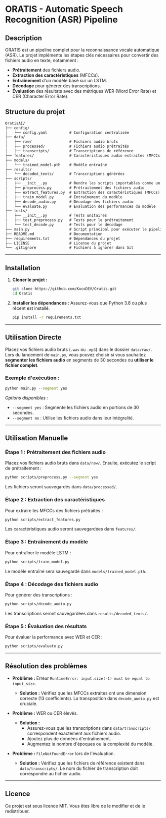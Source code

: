 # ORATIS - Automatic Speech Recognition (ASR) Pipeline

## Description
ORATIS est un pipeline complet pour la reconnaissance vocale automatique (ASR). 
Le projet implémente les étapes clés nécessaires pour convertir des fichiers audio en texte, notamment :

- **Prétraitement** des fichiers audio.
- **Extraction des caractéristiques** (MFCCs).
- **Entraînement** d'un modèle basé sur un LSTM.
- **Décodage** pour générer des transcriptions.
- **Évaluation** des résultats avec des métriques WER (Word Error Rate) et CER (Character Error Rate).

## Structure du projet

```txt
OratisAI/
├── config/
│   └── config.yaml          # Configuration centralisée
├── data/
│   ├── raw/                 # Fichiers audio bruts
│   ├── processed/           # Fichiers audio prétraités
│   ├── transcripts/         # Transcriptions de référence
├── features/                # Caractéristiques audio extraites (MFCCs)
├── models/
│   └── trained_model.pth    # Modèle entraîné
├── results/
│   └── decoded_texts/       # Transcriptions générées
├── scripts/
│   ├── __init__.py          # Rendre les scripts importables comme un module
│   ├── preprocess.py        # Prétraitement des fichiers audio
│   ├── extract_features.py  # Extraction des caractéristiques (MFCCs)
│   ├── train_model.py       # Entraînement du modèle
│   ├── decode_audio.py      # Décodage des fichiers audio
│   └── evaluate.py          # Évaluation des performances du modèle
├── tests/
│   ├── __init__.py          # Tests unitaires
│   ├── test_preprocess.py   # Tests pour le prétraitement
│   └── test_decode.py       # Tests pour le décodage
├── main.py                  # Script principal pour exécuter le pipeline
├── README.md                # Documentation
├── requirements.txt         # Dépendances du projet
├── LICENSE                  # License du projet
└── .gitignore               # Fichiers à ignorer dans Git
```

---

## Installation

1. **Cloner le projet :**
   ```bash
   git clone https://github.com/KucoDEV/Oratis.git
   cd Oratis
   ```

2. **Installer les dépendances :**
   Assurez-vous que Python 3.8 ou plus récent est installé.
   ```bash
   pip install -r requirements.txt
   ```

---

## Utilisation Directe
Placez vos fichiers audio bruts (`.wav` ou `.mp3`) dans le dossier `data/raw/`.
Lors du lancement de `main.py`, vous pouvez choisir si vous souhaitez **segmenter les fichiers audio** en segments de 30 secondes ou **utiliser le fichier complet**.

### Exemple d'exécution :
```bash
python main.py --segment yes
```
*Options disponibles :* 
- `--segment yes` : Segmente les fichiers audio en portions de 30 secondes.
- `--segment no`  : Utilise les fichiers audio dans leur intégralité.

---

## Utilisation Manuelle

### Étape 1 : Prétraitement des fichiers audio
Placez vos fichiers audio bruts dans `data/raw/`. Ensuite, exécutez le script de prétraitement :
```bash
python scripts/preprocess.py --segment yes
```
Les fichiers seront sauvegardés dans `data/processed/`.

### Étape 2 : Extraction des caractéristiques
Pour extraire les MFCCs des fichiers prétraités :
```bash
python scripts/extract_features.py
```
Les caractéristiques audio seront sauvegardées dans `features/`.

### Étape 3 : Entraînement du modèle
Pour entraîner le modèle LSTM :
```bash
python scripts/train_model.py
```
Le modèle entraîné sera sauvegardé dans `models/trained_model.pth`.

### Étape 4 : Décodage des fichiers audio
Pour générer des transcriptions :
```bash
python scripts/decode_audio.py
```
Les transcriptions seront sauvegardées dans `results/decoded_texts/`.

### Étape 5 : Évaluation des résultats
Pour évaluer la performance avec WER et CER :
```bash
python scripts/evaluate.py
```

---

## Résolution des problèmes

- **Problème :** Erreur `RuntimeError: input.size(-1) must be equal to input_size`.
  - **Solution :** Vérifiez que les MFCCs extraites ont une dimension correcte (13 coefficients). La transposition dans `decode_audio.py` est cruciale.

- **Problème :** WER ou CER élevés.
  - **Solution :**
    - Assurez-vous que les transcriptions dans `data/transcripts/` correspondent exactement aux fichiers audio.
    - Ajoutez plus de données d'entraînement.
    - Augmentez le nombre d'époques ou la complexité du modèle.

- **Problème :** `FileNotFoundError` lors de l'évaluation.
  - **Solution :** Vérifiez que les fichiers de référence existent dans `data/transcripts/`. Le nom du fichier de transcription doit correspondre au fichier audio.

---

## Licence
Ce projet est sous licence MIT. Vous êtes libre de le modifier et de le redistribuer.
